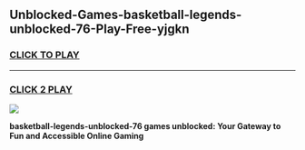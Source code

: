 
## Unblocked-Games-basketball-legends-unblocked-76-Play-Free-yjgkn
<h3>
<a href="https://premium76.site?title=basketball-legends-unblocked-76&ref=19M">CLICK TO PLAY</a></h3>
<hr>

<h3>
<a href="https://premium76.site?title=basketball-legends-unblocked-76&ref=19M">CLICK 2 PLAY</a>
  
</h3>

<a href="https://premium76.site?title=basketball-legends-unblocked-76&ref=19M"><img src="https://clearcache.store/games.png"></a>


**basketball-legends-unblocked-76 games unblocked: Your Gateway to Fun and Accessible Online Gaming**
